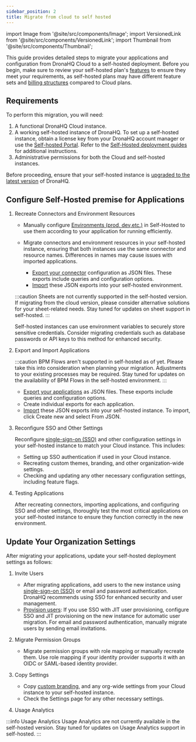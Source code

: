 ```yaml
---
sidebar_position: 2
title: Migrate from cloud to self hosted
---
```

import Image from '@site/src/components/Image';
import VersionedLink from '@site/src/components/VersionedLink';
import Thumbnail from '@site/src/components/Thumbnail';

This guide provides detailed steps to migrate your applications and configuration from DronaHQ Cloud to a self-hosted deployment. Before you begin, make sure to review your self-hosted plan's [features](https://www.dronahq.com/pricing/) to ensure they meet your requirements, as self-hosted plans may have different feature sets and [billing structures](/org-management/billing/) compared to Cloud plans.

## Requirements

To perform this migration, you will need:

1. A functional DronaHQ Cloud instance.
2. A working self-hosted instance of DronaHQ. To set up a self-hosted instance, obtain a license key from your DronaHQ account manager or use the [Self-hosted Portal](https://www.dronahq.com/self-hosted/). Refer to the [Self-Hosted deployment guides](/self-hosted-deployment/readme.md) for additional instructions.
3. Administrative permissions for both the Cloud and self-hosted instances.


Before proceeding, ensure that your self-hosted instance is [upgraded to the latest version](/self-hosted-deployment/update-dronahq-to-latest/) of DronaHQ. 

## Configure Self-Hosted premise for Applications

1. Recreate Connectors and Environment Resources

   - Manually configure [Environments (prod, dev,etc.)](/binding-data/data-queries/connector-library/#environments) in Self-Hosted to use them according to your application for running efficiently.
   
   - Migrate connectors and environment resources in your self-hosted instance, ensuring that both instances use the same connector and resource names. Differences in names may cause issues with imported applications.
      - [Export your connector](/datasource-concepts/migrating-between-accounts/#export) configuration as JSON files. These exports include queries and configuration options. 
      - [Import](/datasource-concepts/migrating-between-accounts/#import) these JSON exports into your self-hosted environment. 

   
   :::caution
   Sheets are not currently supported in the self-hosted version. If migrating from the cloud version, please consider alternative solutions for your sheet-related needs. Stay tuned for updates on sheet support in self-hosted.
   :::

   Self-hosted instances can use environment variables to securely store sensitive credentials. Consider migrating credentials such as database passwords or API keys to this method for enhanced security.


2. Export and Import Applications 

   :::caution 
   BPM Flows aren't supported in self-hosted as of yet. Please take this into consideration when planning your migration. Adjustments to your existing processes may be required. Stay tuned for updates on the availability of BPM Flows in the self-hosted environment.
   :::

   - [Export your applications](/building-apps-concepts/migrating-apps-between-accounts/#export-application) as JSON files. These exports include queries and configuration options.
   - Create individual exports for each application.
   - [Import](/building-apps-concepts/migrating-apps-between-accounts/#import-application) these JSON exports into your self-hosted instance. To import, click Create new and select From JSON.

3. Reconfigure SSO and Other Settings

   Reconfigure [single-sign-on (SSO)](/sso/configuring-sso-with-saml) and other configuration settings in your self-hosted instance to match your Cloud instance. This includes:

   - Setting up SSO authentication if used in your Cloud instance.
   - Recreating custom themes, branding, and other organization-wide settings.
   - Checking and updating any other necessary configuration settings, including feature flags.

4. Testing Applications

   After recreating connectors, importing applications, and configuring SSO and other settings, thoroughly test the most critical applications on your self-hosted instance to ensure they function correctly in the new environment.


## Update Your Organization Settings

After migrating your applications, update your self-hosted deployment settings as follows:

1. Invite Users

   - After migrating applications, add users to the new instance using [single-sign-on (SSO)](/sso/configuring-sso-with-saml) or email and password authentication. DronaHQ recommends using SSO for enhanced security and user management.
   - [Provision users](/user-management/adding-users-to-your-account/): If you use SSO with JIT user provisioning, configure SSO and JIT provisioning on the new instance for automatic user migration. For email and password authentication, manually migrate users by sending email invitations.

2. Migrate Permission Groups

   - Migrate permission groups with role mapping or manually recreate them. Use role mapping if your identity provider supports it with an OIDC or SAML-based identity provider.

3. Copy Settings

   - Copy [custom branding](/org-management/set-up-branding/), and any org-wide settings from your Cloud instance to your self-hosted instance.
   - Check the Settings page for any other necessary settings.

4. Usage Analytics

  :::info Usage Analytics
   Usage Analytics are not currently available in the self-hosted version. Stay tuned for updates on Usage Analytics support in self-hosted.
   :::